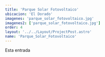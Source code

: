 ```yaml
---
title: 'Parque Solar Fotovoltaico'
ubicacion: 'El Dorado'
imagenes: 'parque_solar_fotovoltaico.jpg'
imagenes2: ['parque_solar_fotovoltaico.jpg']
order: 4
layout: '../../Layout/ProjectPost.astro'
name: 'Parque_Solar_Fotovoltaico'
---
```


Esta entrada 